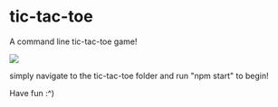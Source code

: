 # tic-tac-toe
A command line tic-tac-toe game!

![](https://media.giphy.com/media/FyQKZBN7fRupKD2Uuf/giphy.gif)

simply navigate to the tic-tac-toe folder and run "npm start" to begin!

Have fun :^)
